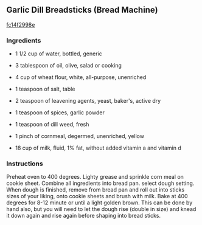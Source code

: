 ## Garlic Dill Breadsticks (Bread Machine)

[fc14f2998e](http://www.food.com/recipe/garlic-dill-breadsticks-bread-machine-263075)

### Ingredients

 - 1 1/2 cup of water, bottled, generic

 - 3 tablespoon of oil, olive, salad or cooking

 - 4 cup of wheat flour, white, all-purpose, unenriched

 - 1 teaspoon of salt, table

 - 2 teaspoon of leavening agents, yeast, baker's, active dry

 - 1 teaspoon of spices, garlic powder

 - 1 teaspoon of dill weed, fresh

 - 1 pinch of cornmeal, degermed, unenriched, yellow

 - 18 cup of milk, fluid, 1% fat, without added vitamin a and vitamin d

### Instructions

Preheat oven to 400 degrees. Lighty grease and sprinkle corn meal on cookie sheet. Combine all ingredients into bread pan. select dough setting. When dough is finished, remove from bread pan and roll out into sticks sizes of your liking, onto cookie sheets and brush with milk. Bake at 400 degrees for 8-12 minute or until a light golden brown. This can be done by hand also, but you will need to let the dough rise (double in size) and knead it down again and rise again before shaping into bread sticks.